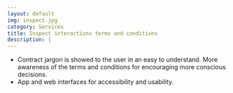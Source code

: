 ```yaml
---
layout: default
img: inspect.jpg
category: Services
title: Inspect interactions terms and conditions
description: |
---
```

- Contract jargon is showed to the user in an easy to understand. More awareness of the terms and conditions for encouraging more conscious decisions.
- App and web interfaces for accessibility and usability.
